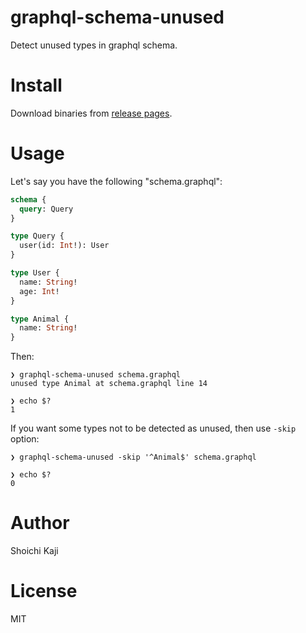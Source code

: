 # graphql-schema-unused

Detect unused types in graphql schema.

# Install

Download binaries from [release pages](https://github.com/skaji/graphql-schema-unused/releases/latest).

# Usage

Let's say you have the following "schema.graphql":

```graphql
schema {
  query: Query
}

type Query {
  user(id: Int!): User
}

type User {
  name: String!
  age: Int!
}

type Animal {
  name: String!
}
```

Then:

```
❯ graphql-schema-unused schema.graphql
unused type Animal at schema.graphql line 14

❯ echo $?
1
```

If you want some types not to be detected as unused, then use `-skip` option:

```
❯ graphql-schema-unused -skip '^Animal$' schema.graphql

❯ echo $?
0
```

# Author

Shoichi Kaji

# License

MIT
